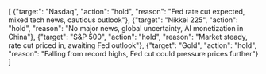 [
    {"target": "Nasdaq", "action": "hold", "reason": "Fed rate cut expected, mixed tech news, cautious outlook"},
    {"target": "Nikkei 225", "action": "hold", "reason": "No major news, global uncertainty, AI monetization in China"},
    {"target": "S&P 500", "action": "hold", "reason": "Market steady, rate cut priced in, awaiting Fed outlook"},
    {"target": "Gold", "action": "hold", "reason": "Falling from record highs, Fed cut could pressure prices further"}
]